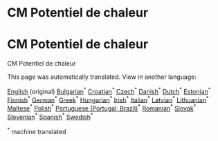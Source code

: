 <h1> <a class="anchor" id="cm-heat-source-potential" href="#cm-heat-source-potential"><i class="fa fa-link"></i></a> CM Potentiel de chaleur </h1><h1> <a class="anchor" id="cm-heat-source-potential" href="#cm-heat-source-potential"><i class="fa fa-link"></i></a> CM Potentiel de chaleur </h1><p> CM Potentiel de chaleur </p>
<!--- THIS IS A SUPER UNIQUE IDENTIFIER -->

This page was automatically translated. View in another language:

[English](../en/CM-Heat-source-potential) (original) [Bulgarian](../bg/CM-Heat-source-potential)<sup>\*</sup> [Croatian](../hr/CM-Heat-source-potential)<sup>\*</sup> [Czech](../cs/CM-Heat-source-potential)<sup>\*</sup> [Danish](../da/CM-Heat-source-potential)<sup>\*</sup> [Dutch](../nl/CM-Heat-source-potential)<sup>\*</sup> [Estonian](../et/CM-Heat-source-potential)<sup>\*</sup> [Finnish](../fi/CM-Heat-source-potential)<sup>\*</sup>  [German](../de/CM-Heat-source-potential)<sup>\*</sup> [Greek](../el/CM-Heat-source-potential)<sup>\*</sup> [Hungarian](../hu/CM-Heat-source-potential)<sup>\*</sup> [Irish](../ga/CM-Heat-source-potential)<sup>\*</sup> [Italian](../it/CM-Heat-source-potential)<sup>\*</sup> [Latvian](../lv/CM-Heat-source-potential)<sup>\*</sup> [Lithuanian](../lt/CM-Heat-source-potential)<sup>\*</sup> [Maltese](../mt/CM-Heat-source-potential)<sup>\*</sup> [Polish](../pl/CM-Heat-source-potential)<sup>\*</sup> [Portuguese (Portugal, Brazil)](../pt/CM-Heat-source-potential)<sup>\*</sup> [Romanian](../ro/CM-Heat-source-potential)<sup>\*</sup> [Slovak](../sk/CM-Heat-source-potential)<sup>\*</sup> [Slovenian](../sl/CM-Heat-source-potential)<sup>\*</sup> [Spanish](../es/CM-Heat-source-potential)<sup>\*</sup> [Swedish](../sv/CM-Heat-source-potential)<sup>\*</sup> 

<sup>\*</sup> machine translated
